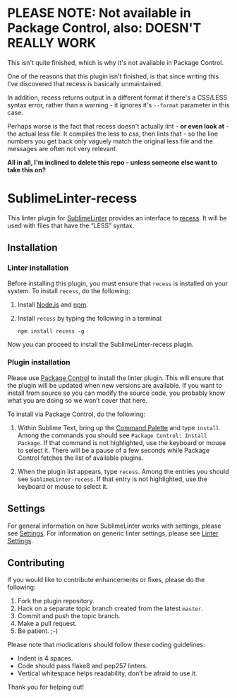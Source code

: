 # PLEASE NOTE: Not available in Package Control, also: DOESN'T REALLY WORK

This isn't quite finished, which is why it's not available in Package Control.

One of the reasons that this plugin isn't finished, is that since writing this I've discovered that recess is basically unmaintained.

In addition, recess returns output in a different format if there's a CSS/LESS syntax error, rather than a warning - it ignores it's `--format` parameter in this case.

Perhaps worse is the fact that recess doesn't actually lint - **or even look at** - the actual less file. It compiles the less to css, then lints that - so the line numbers you get back only vaguely match the original less file and the messages are often not very relevant.

**All in all, I'm inclined to delete this repo - unless someone else want to take this on?**

SublimeLinter-recess
=========================

This linter plugin for [SublimeLinter](https://github.com/SublimeLinter/SublimeLinter3) provides an interface to [recess](https://github.com/twitter/recess). It will be used with files that have the “LESS” syntax.

## Installation

### Linter installation
Before installing this plugin, you must ensure that `recess` is installed on your system. To install `recess`, do the following:

1. Install [Node.js](http://nodejs.org/) and [npm](https://npmjs.org/).

1. Install `recess` by typing the following in a terminal:
    ```
    npm install recess -g
    ```

Now you can proceed to install the SublimeLinter-recess plugin.

### Plugin installation
Please use [Package Control](https://sublime.wbond.net/installation) to install the linter plugin. This will ensure that the plugin will be updated when new versions are available. If you want to install from source so you can modify the source code, you probably know what you are doing so we won’t cover that here.

To install via Package Control, do the following:

1. Within Sublime Text, bring up the [Command Palette](http://docs.sublimetext.info/en/sublime-text-3/extensibility/command_palette.html) and type `install`. Among the commands you should see `Package Control: Install Package`. If that command is not highlighted, use the keyboard or mouse to select it. There will be a pause of a few seconds while Package Control fetches the list of available plugins.

1. When the plugin list appears, type `recess`. Among the entries you should see `SublimeLinter-recess`. If that entry is not highlighted, use the keyboard or mouse to select it.

## Settings
For general information on how SublimeLinter works with settings, please see [Settings](https://github.com/SublimeLinter/SublimeLinter.github.io/wiki/Settings). For information on generic linter settings, please see [Linter Settings](https://github.com/SublimeLinter/SublimeLinter.github.io/wiki/Linter-Settings).


## Contributing
If you would like to contribute enhancements or fixes, please do the following:

1. Fork the plugin repository.
1. Hack on a separate topic branch created from the latest `master`.
1. Commit and push the topic branch.
1. Make a pull request.
1. Be patient.  ;-)

Please note that modications should follow these coding guidelines:

- Indent is 4 spaces.
- Code should pass flake8 and pep257 linters.
- Vertical whitespace helps readability, don’t be afraid to use it.

Thank you for helping out!
